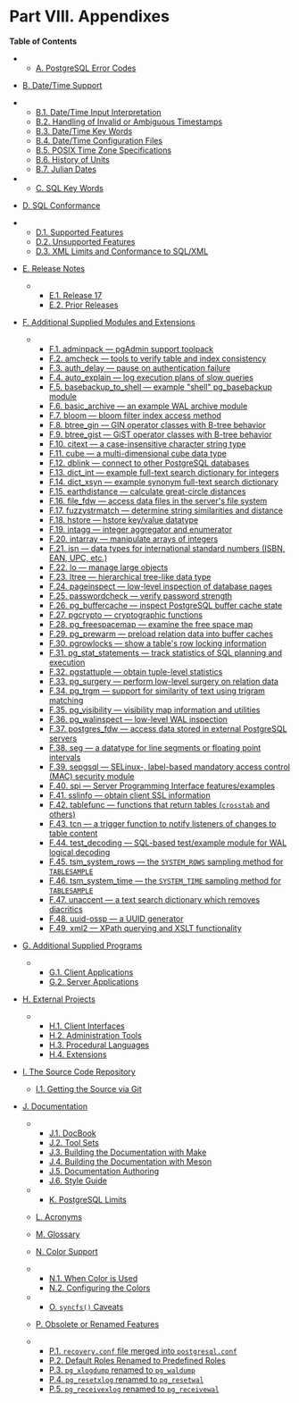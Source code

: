 # Part VIII. Appendixes

**Table of Contents**

  * *   [A. PostgreSQL Error Codes](errcodes-appendix.html)
  * [B. Date/Time Support](datetime-appendix.html)

    

  * *   [B.1. Date/Time Input Interpretation](datetime-input-rules.html)
    * [B.2. Handling of Invalid or Ambiguous Timestamps](datetime-invalid-input.html)
    * [B.3. Date/Time Key Words](datetime-keywords.html)
    * [B.4. Date/Time Configuration Files](datetime-config-files.html)
    * [B.5. POSIX Time Zone Specifications](datetime-posix-timezone-specs.html)
    * [B.6. History of Units](datetime-units-history.html)
    * [B.7. Julian Dates](datetime-julian-dates.html)

  * *   [C. SQL Key Words](sql-keywords-appendix.html)
  * [D. SQL Conformance](features.html)

    

  * *   [D.1. Supported Features](features-sql-standard.html)
    * [D.2. Unsupported Features](unsupported-features-sql-standard.html)
    * [D.3. XML Limits and Conformance to SQL/XML](xml-limits-conformance.html)

* [E. Release Notes](release.html)

  * *   [E.1. Release 17](release-17.html)
    * [E.2. Prior Releases](release-prior.html)

* [F. Additional Supplied Modules and Extensions](contrib.html)

  * *   [F.1. adminpack — pgAdmin support toolpack](adminpack.html)
    * [F.2. amcheck — tools to verify table and index consistency](amcheck.html)
    * [F.3. auth\_delay — pause on authentication failure](auth-delay.html)
    * [F.4. auto\_explain — log execution plans of slow queries](auto-explain.html)
    * [F.5. basebackup\_to\_shell — example "shell" pg\_basebackup module](basebackup-to-shell.html)
    * [F.6. basic\_archive — an example WAL archive module](basic-archive.html)
    * [F.7. bloom — bloom filter index access method](bloom.html)
    * [F.8. btree\_gin — GIN operator classes with B-tree behavior](btree-gin.html)
    * [F.9. btree\_gist — GiST operator classes with B-tree behavior](btree-gist.html)
    * [F.10. citext — a case-insensitive character string type](citext.html)
    * [F.11. cube — a multi-dimensional cube data type](cube.html)
    * [F.12. dblink — connect to other PostgreSQL databases](dblink.html)
    * [F.13. dict\_int — example full-text search dictionary for integers](dict-int.html)
    * [F.14. dict\_xsyn — example synonym full-text search dictionary](dict-xsyn.html)
    * [F.15. earthdistance — calculate great-circle distances](earthdistance.html)
    * [F.16. file\_fdw — access data files in the server's file system](file-fdw.html)
    * [F.17. fuzzystrmatch — determine string similarities and distance](fuzzystrmatch.html)
    * [F.18. hstore — hstore key/value datatype](hstore.html)
    * [F.19. intagg — integer aggregator and enumerator](intagg.html)
    * [F.20. intarray — manipulate arrays of integers](intarray.html)
    * [F.21. isn — data types for international standard numbers (ISBN, EAN, UPC, etc.)](isn.html)
    * [F.22. lo — manage large objects](lo.html)
    * [F.23. ltree — hierarchical tree-like data type](ltree.html)
    * [F.24. pageinspect — low-level inspection of database pages](pageinspect.html)
    * [F.25. passwordcheck — verify password strength](passwordcheck.html)
    * [F.26. pg\_buffercache — inspect PostgreSQL buffer cache state](pgbuffercache.html)
    * [F.27. pgcrypto — cryptographic functions](pgcrypto.html)
    * [F.28. pg\_freespacemap — examine the free space map](pgfreespacemap.html)
    * [F.29. pg\_prewarm — preload relation data into buffer caches](pgprewarm.html)
    * [F.30. pgrowlocks — show a table's row locking information](pgrowlocks.html)
    * [F.31. pg\_stat\_statements — track statistics of SQL planning and execution](pgstatstatements.html)
    * [F.32. pgstattuple — obtain tuple-level statistics](pgstattuple.html)
    * [F.33. pg\_surgery — perform low-level surgery on relation data](pgsurgery.html)
    * [F.34. pg\_trgm — support for similarity of text using trigram matching](pgtrgm.html)
    * [F.35. pg\_visibility — visibility map information and utilities](pgvisibility.html)
    * [F.36. pg\_walinspect — low-level WAL inspection](pgwalinspect.html)
    * [F.37. postgres\_fdw — access data stored in external PostgreSQL servers](postgres-fdw.html)
    * [F.38. seg — a datatype for line segments or floating point intervals](seg.html)
    * [F.39. sepgsql — SELinux-, label-based mandatory access control (MAC) security module](sepgsql.html)
    * [F.40. spi — Server Programming Interface features/examples](contrib-spi.html)
    * [F.41. sslinfo — obtain client SSL information](sslinfo.html)
    * [F.42. tablefunc — functions that return tables (`crosstab` and others)](tablefunc.html)
    * [F.43. tcn — a trigger function to notify listeners of changes to table content](tcn.html)
    * [F.44. test\_decoding — SQL-based test/example module for WAL logical decoding](test-decoding.html)
    * [F.45. tsm\_system\_rows — the `SYSTEM_ROWS` sampling method for `TABLESAMPLE`](tsm-system-rows.html)
    * [F.46. tsm\_system\_time — the `SYSTEM_TIME` sampling method for `TABLESAMPLE`](tsm-system-time.html)
    * [F.47. unaccent — a text search dictionary which removes diacritics](unaccent.html)
    * [F.48. uuid-ossp — a UUID generator](uuid-ossp.html)
    * [F.49. xml2 — XPath querying and XSLT functionality](xml2.html)

* [G. Additional Supplied Programs](contrib-prog.html)

  * *   [G.1. Client Applications](contrib-prog-client.html)
    * [G.2. Server Applications](contrib-prog-server.html)

* [H. External Projects](external-projects.html)

  * *   [H.1. Client Interfaces](external-interfaces.html)
    * [H.2. Administration Tools](external-admin-tools.html)
    * [H.3. Procedural Languages](external-pl.html)
    * [H.4. Extensions](external-extensions.html)

* [I. The Source Code Repository](sourcerepo.html)

  * [I.1. Getting the Source via Git](git.html)

* [J. Documentation](docguide.html)

  * *   [J.1. DocBook](docguide-docbook.html)
    * [J.2. Tool Sets](docguide-toolsets.html)
    * [J.3. Building the Documentation with Make](docguide-build.html)
    * [J.4. Building the Documentation with Meson](docguide-build-meson.html)
    * [J.5. Documentation Authoring](docguide-authoring.html)
    * [J.6. Style Guide](docguide-style.html)

  * *   [K. PostgreSQL Limits](limits.html)
  * [L. Acronyms](acronyms.html)
  * [M. Glossary](glossary.html)
  * [N. Color Support](color.html)

    

  * *   [N.1. When Color is Used](color-when.html)
    * [N.2. Configuring the Colors](color-which.html)

  * *   [O. `syncfs()` Caveats](syncfs.html)
  * [P. Obsolete or Renamed Features](appendix-obsolete.html)

    

  * *   [P.1. `recovery.conf` file merged into `postgresql.conf`](recovery-config.html)
    * [P.2. Default Roles Renamed to Predefined Roles](default-roles.html)
    * [P.3. `pg_xlogdump` renamed to `pg_waldump`](pgxlogdump.html)
    * [P.4. `pg_resetxlog` renamed to `pg_resetwal`](app-pgresetxlog.html)
    * [P.5. `pg_receivexlog` renamed to `pg_receivewal`](app-pgreceivexlog.html)